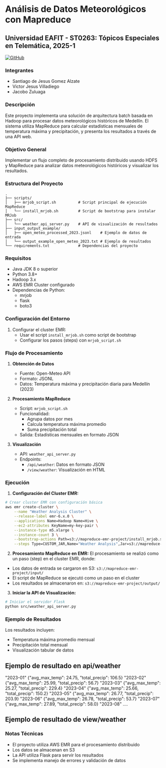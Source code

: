 # Análisis de Datos Meteorológicos con Mapreduce
## Universidad EAFIT - ST0263: Tópicos Especiales en Telemática, 2025-1

[![GitHub](https://img.shields.io/badge/GitHub-Repository-blue)](https://github.com/santig005/MapReduce---Data-enginering)
### Integrantes
- Santiago de Jesus Gomez Alzate
- Victor Jesus Villadiego
- Jacobo Zuluaga
### Descripción
Este proyecto implementa una solución de arquitectura batch basada en Hadoop para procesar datos meteorológicos históricos de Medellín. El sistema utiliza MapReduce para calcular estadísticas mensuales de temperatura máxima y precipitación, y presenta los resultados a través de una API web.

### Objetivo General
Implementar un flujo completo de procesamiento distribuido usando HDFS y MapReduce para analizar datos meteorológicos históricos y visualizar los resultados.

### Estructura del Proyecto
```
.
├── scripts/
│   ├── mrjob_script.sh          # Script principal de ejecución MapReduce
│   └── install_mrjob.sh         # Script de bootstrap para instalar MRJob
├── src/
│   └── weather_api_server.py    # API de visualización de resultados
├── input_output_example/
│   ├── open_meteo_processed_2023.jsonl    # Ejemplo de datos de entrada
│   └── output_example_open_meteo_2023.txt # Ejemplo de resultados
└── requirements.txt             # Dependencias del proyecto
```

### Requisitos
- Java JDK 8 o superior
- Python 3.8+
- Hadoop 3.x
- AWS EMR Cluster configurado
- Dependencias de Python:
  - mrjob
  - flask
  - boto3

### Configuración del Entorno

1. Configurar el cluster EMR:
   - Usar el script `install_mrjob.sh` como script de bootstrap
   - Configurar los pasos (steps) con `mrjob_script.sh`

### Flujo de Procesamiento

1. **Obtención de Datos**
   - Fuente: Open-Meteo API
   - Formato: JSONL
   - Datos: Temperatura máxima y precipitación diaria para Medellín (2023)

2. **Procesamiento MapReduce**
   - Script: `mrjob_script.sh`
   - Funcionalidad:
     - Agrupa datos por mes
     - Calcula temperatura máxima promedio
     - Suma precipitación total
   - Salida: Estadísticas mensuales en formato JSON

3. **Visualización**
   - API: `weather_api_server.py`
   - Endpoints:
     - `/api/weather`: Datos en formato JSON
     - `/view/weather`: Visualización en HTML

### Ejecución

1. **Configuración del Cluster EMR:**
```bash
# Crear cluster EMR con configuración básica
aws emr create-cluster \
    --name "Weather Analysis Cluster" \
    --release-label emr-6.x.0 \
    --applications Name=Hadoop Name=Hive \
    --ec2-attributes KeyName=my-key-pair \
    --instance-type m5.xlarge \
    --instance-count 3 \
    --bootstrap-actions Path=s3://mapreduce-emr-project/install_mrjob.sh \
    --steps Type=CUSTOM_JAR,Name="Weather Analysis",Jar=s3://mapreduce-emr-project/mrjob_script.sh
```

2. **Procesamiento MapReduce en EMR:**
El procesamiento se realizó como un paso (step) en el cluster EMR, donde:
- Los datos de entrada se cargaron en S3: `s3://mapreduce-emr-project/input/`
- El script de MapReduce se ejecutó como un paso en el cluster
- Los resultados se almacenaron en: `s3://mapreduce-emr-project/output/`

3. **Iniciar la API de Visualización:**
```bash
# Iniciar el servidor Flask
python src/weather_api_server.py
```

### Ejemplo de Resultados
Los resultados incluyen:
- Temperatura máxima promedio mensual
- Precipitación total mensual
- Visualización tabular de datos

## Ejemplo de resultado en api/weather
"2023-01"	{"avg_max_temp": 24.75, "total_precip": 106.5}
"2023-02"	{"avg_max_temp": 25.99, "total_precip": 56.7}
"2023-03"	{"avg_max_temp": 25.27, "total_precip": 229.4}
"2023-04"	{"avg_max_temp": 25.66, "total_precip": 150.2}
"2023-05"	{"avg_max_temp": 26.77, "total_precip": 203.9}
"2023-06"	{"avg_max_temp": 26.78, "total_precip": 53.7}
"2023-07"	{"avg_max_temp": 27.89, "total_precip": 58.0}
"2023-08"	....

## Ejemplo de resultado de view/weather


### Notas Técnicas
- El proyecto utiliza AWS EMR para el procesamiento distribuido
- Los datos se almacenan en S3
- La API utiliza Flask para servir los resultados
- Se implementa manejo de errores y validación de datos

